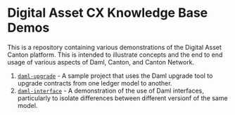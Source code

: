 # Digital Asset CX Knowledge Base Demos

This is a repository containing various demonstrations of the Digital
Asset Canton platform. This is intended to illustrate concepts and the
end to end usage of various aspects of Daml, Canton, and Canton Network.

1. [`daml-upgrade`](daml-upgrade) - A sample project that uses the
   Daml upgrade tool to upgrade contracts from one ledger model to another.
2. [`daml-interface`](daml-interface) - A demonstration of the use of
   Daml interfaces, particularly to isolate differences between
   different versionf of the same model.
